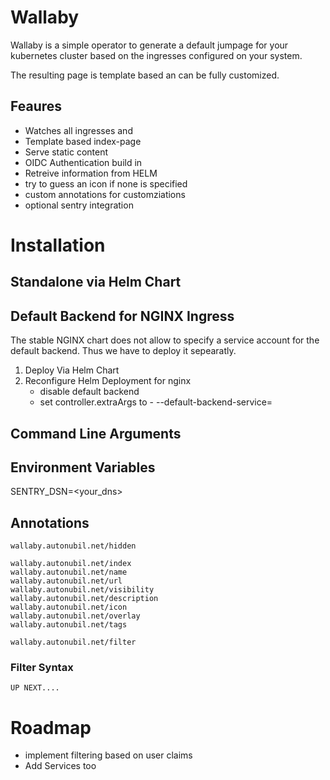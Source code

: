 # Wallaby

Wallaby is a simple operator to generate a default jumpage for your kubernetes cluster based on the ingresses configured on your system.

The resulting page is template based an can be fully customized.

## Feaures

-   Watches all ingresses and
-   Template based index-page
-   Serve static content
-   OIDC Authentication build in
-   Retreive information from HELM
-   try to guess an icon if none is specified
-   custom annotations for customziations
-   optional sentry integration

# Installation

## Standalone via Helm Chart

## Default Backend for NGINX Ingress

The stable NGINX chart does not allow to specify a service account for the default backend. Thus we have to deploy it sepearatly.

1. Deploy Via Helm Chart
2. Reconfigure Helm Deployment for nginx
    - disable default backend
    - set controller.extraArgs to - --default-backend-service=

## Command Line Arguments

## Environment Variables

SENTRY_DSN=<your_dns>

## Annotations

    wallaby.autonubil.net/hidden

    wallaby.autonubil.net/index
    wallaby.autonubil.net/name
    wallaby.autonubil.net/url
    wallaby.autonubil.net/visibility
    wallaby.autonubil.net/description
    wallaby.autonubil.net/icon
    wallaby.autonubil.net/overlay
    wallaby.autonubil.net/tags

    wallaby.autonubil.net/filter

### Filter Syntax

    UP NEXT....

# Roadmap
-  implement filtering based on user claims
-  Add Services too

